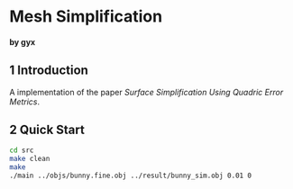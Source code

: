 # Mesh Simplification

#### by gyx

## 1 Introduction

A implementation of the paper *Surface Simplification Using Quadric Error Metrics*.

## 2 Quick Start

```bash
cd src
make clean
make
./main ../objs/bunny.fine.obj ../result/bunny_sim.obj 0.01 0
```

